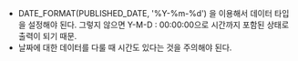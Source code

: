 - DATE_FORMAT(PUBLISHED_DATE, '%Y-%m-%d') 을 이용해서 데이터 타입을 설정해야 된다. 그렇지 않으면 Y-M-D : 00:00:00으로 시간까지 포함된 상태로 출력이 되기 때문.
- 날짜에 대한 데이터를 다룰 때 시간도 있다는 것을 주의해야 된다.
